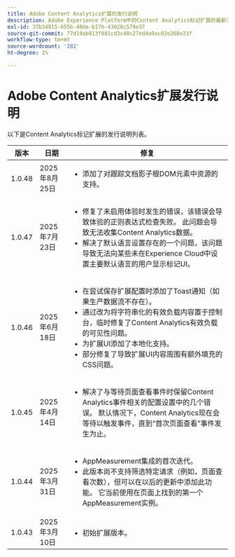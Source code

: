 ```yaml
---
title: Adobe Content Analytics扩展的发行说明
description: Adobe Experience Platform中的Content Analytics标记扩展的最新发行说明。
exl-id: 37b34915-655b-40de-b17b-43028c579e37
source-git-commit: 77d19ab813f881cd3c48c27ed4a9ac02e268e23f
workflow-type: tm+mt
source-wordcount: '282'
ht-degree: 1%

---
```


# Adobe Content Analytics扩展发行说明

以下是Content Analytics标记扩展的发行说明列表。

| 版本 | 日期 | 修复 |
|---|---|---|
| 1.0.48 | 2025年8月25日 | <ul><li>添加了对跟踪文档影子根DOM元素中资源的支持。</li></ul> |
| 1.0.47 | 2025年7月23日 | <ul><li>修复了未启用体验时发生的错误，该错误会导致体验的正则表达式检查失败。 此问题会导致无法收集Content Analytics数据。</li><li>解决了默认语言设置存在的一个问题，该问题导致无法向某些未在Experience Cloud中设置主要默认语言的用户显示标记UI。</li></ul> |
| 1.0.46 | 2025年6月18日 | <ul><li>在尝试保存扩展配置时添加了Toast通知（如果生产数据流不存在）。</li><li>通过改为将字符串化的有效负载内容置于控制台，临时修复了Content Analytics有效负载的可见性问题。</li><li>为扩展UI添加了本地化支持。</li><li>部分修复了导致扩展UI内容周围有额外填充的CSS问题。</li></ul> |
| 1.0.45 | 2025年4月14日 | <ul><li>解决了与等待页面查看事件时保留Content Analytics事件相关的配置设置中的几个错误。 默认情况下，Content Analytics现在会等待以触发事件，直到“首次页面查看”事件发生为止。</li></ul> |
| 1.0.44 | 2025年3月31日 | <ul><li>AppMeasurement集成的首次迭代。</li><li>此版本尚不支持筛选特定请求（例如，页面查看次数），但可以在以后的更新中添加此功能。 它当前使用在页面上找到的第一个AppMeasurement实例。</li></ul> |
| 1.0.43 | 2025年3月10日 | <ul><li>初始扩展版本。</li></ul> |
